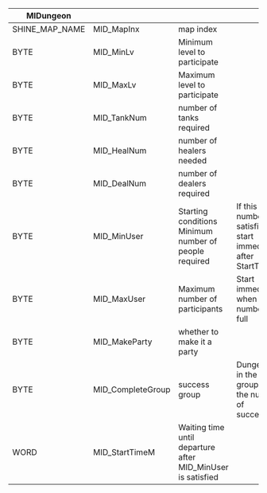 | MIDungeon      |                   |                                                             |                                                                 |
| -------------- | ----------------- | ----------------------------------------------------------- | --------------------------------------------------------------- |
| SHINE_MAP_NAME | MID_MapInx        | map index                                                   |                                                                 |
| BYTE           | MID_MinLv         | Minimum level to participate                                |                                                                 |
| BYTE           | MID_MaxLv         | Maximum level to participate                                |                                                                 |
| BYTE           | MID_TankNum       | number of tanks required                                    |                                                                 |
| BYTE           | MID_HealNum       | number of healers needed                                    |                                                                 |
| BYTE           | MID_DealNum       | number of dealers required                                  |                                                                 |
| BYTE           | MID_MinUser       | Starting conditions Minimum number of people required       | If this number is satisfied, start immediately after StartTimeM |
| BYTE           | MID_MaxUser       | Maximum number of participants                              | Start immediately when this number is full                      |
| BYTE           | MID_MakeParty     | whether to make it a party                                  |                                                                 |
| BYTE           | MID_CompleteGroup | success group                                               | Dungeons in the same group share the number of successes.       |
| WORD           | MID_StartTimeM    | Waiting time until departure after MID_MinUser is satisfied |